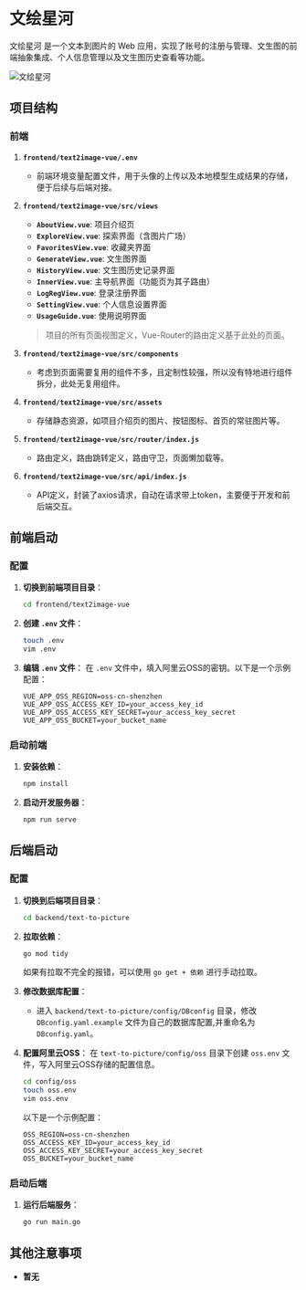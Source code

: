 # 文绘星河

文绘星河 是一个文本到图片的 Web 应用，实现了账号的注册与管理、文生图的前端抽象集成、个人信息管理以及文生图历史查看等功能。

![文绘星河](https://chuhsing-blog-bucket.oss-cn-shenzhen.aliyuncs.com/chuhsing/202412251121811.png)

## 项目结构

### 前端

1. **`frontend/text2image-vue/.env`**
   - 前端环境变量配置文件，用于头像的上传以及本地模型生成结果的存储，便于后续与后端对接。

2. **`frontend/text2image-vue/src/views`**
   - **`AboutView.vue`**: 项目介绍页
   - **`ExploreView.vue`**: 探索界面（含图片广场）
   - **`FavoritesView.vue`**: 收藏夹界面
   - **`GenerateView.vue`**: 文生图界面
   - **`HistoryView.vue`**: 文生图历史记录界面
   - **`InnerView.vue`**: 主导航界面（功能页为其子路由）
   - **`LogRegView.vue`**: 登录注册界面
   - **`SettingView.vue`**: 个人信息设置界面
   - **`UsageGuide.vue`**: 使用说明界面

   > 项目的所有页面视图定义，Vue-Router的路由定义基于此处的页面。

3. **`frontend/text2image-vue/src/components`**
   - 考虑到页面需要复用的组件不多，且定制性较强，所以没有特地进行组件拆分，此处无复用组件。

4. **`frontend/text2image-vue/src/assets`**
   - 存储静态资源，如项目介绍页的图片、按钮图标、首页的常驻图片等。

5. **`frontend/text2image-vue/src/router/index.js`**
   - 路由定义，路由跳转定义，路由守卫，页面懒加载等。

6. **`frontend/text2image-vue/src/api/index.js`**
   - API定义，封装了axios请求，自动在请求带上token，主要便于开发和前后端交互。
   
## 前端启动

### 配置

1. **切换到前端项目目录**：
  
   ```bash
   cd frontend/text2image-vue
   ```
   
2. **创建 `.env` 文件**：
   ```bash
   touch .env
   vim .env
   ```

3. **编辑 `.env` 文件**：
   在 `.env` 文件中，填入阿里云OSS的密钥。以下是一个示例配置：
   ```plaintext
   VUE_APP_OSS_REGION=oss-cn-shenzhen
   VUE_APP_OSS_ACCESS_KEY_ID=your_access_key_id
   VUE_APP_OSS_ACCESS_KEY_SECRET=your_access_key_secret
   VUE_APP_OSS_BUCKET=your_bucket_name
   ```

### 启动前端

1. **安装依赖**：
   ```bash
   npm install
   ```

2. **启动开发服务器**：
   ```bash
   npm run serve
   ```

## 后端启动

### 配置

1. **切换到后端项目目录**：
   ```bash
   cd backend/text-to-picture
   ```

2. **拉取依赖**：
   ```bash
   go mod tidy
   ```
   如果有拉取不完全的报错，可以使用 `go get + 依赖` 进行手动拉取。

3. **修改数据库配置**：
   - 进入 `backend/text-to-picture/config/DBconfig` 目录，修改 `DBconfig.yaml.example` 文件为自己的数据库配置,并重命名为 `DBconfig.yaml`。

4. **配置阿里云OSS**：
    在 `text-to-picture/config/oss` 目录下创建 `oss.env` 文件，写入阿里云OSS存储的配置信息。
   ```bash
   cd config/oss
   touch oss.env
   vim oss.env
   ```
   
   以下是一个示例配置：
     ```plaintext
     OSS_REGION=oss-cn-shenzhen
     OSS_ACCESS_KEY_ID=your_access_key_id
     OSS_ACCESS_KEY_SECRET=your_access_key_secret
     OSS_BUCKET=your_bucket_name
     ```


### 启动后端

1. **运行后端服务**：
   ```bash
   go run main.go
   ```

## 其他注意事项

- **暂无**